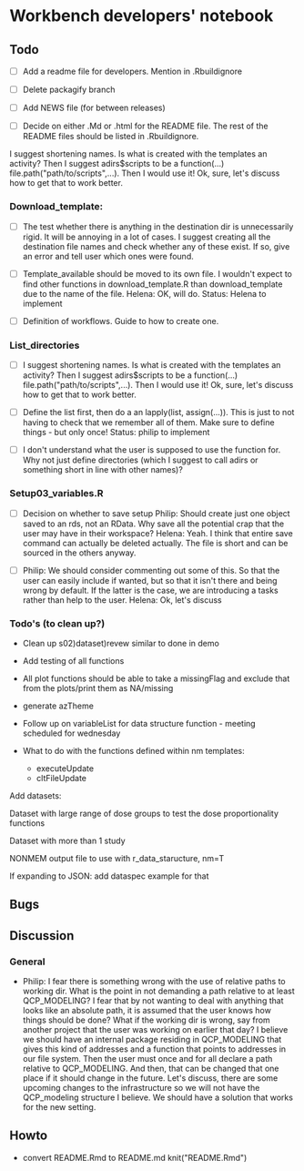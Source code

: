 # Workbench developers' notebook


## Todo
- [ ] Add a readme file for developers. Mention in .Rbuildignore

- [ ] Delete packagify branch

- [ ] Add NEWS file (for between releases)

- [ ] Decide on either .Md or .html for the README file. The rest of the README files should be listed in .Rbuildignore.


I suggest shortening names. Is what is created with the templates an activity? Then I suggest adirs$scripts to be a function(...) file.path("path/to/scripts",...). Then I would use it! Ok, sure, let's discuss how to get that to work better. 

### Download_template:
- [ ] The test whether there is anything in the destination dir is unnecessarily rigid. It will be annoying in a lot of cases. I suggest creating all the destination file names and check whether any of these exist. If so, give an error and tell user which ones were found. 

- [ ] Template_available should be moved to its own file. I wouldn't expect to find other functions in download_template.R than download_template due to the name of the file. Helena: OK, will do.
Status: Helena to implement

- [ ] Definition of workflows. Guide to how to create one.
 
### List_directories
- [ ] I suggest shortening names. Is what is created with the
     templates an activity? Then I suggest adirs$scripts to be a
     function(...)  file.path("path/to/scripts",...). Then I would use
     it! Ok, sure, let's discuss how to get that to work better.
	 
- [ ] Define the list first, then do a an lapply(list,
     assign(...)). This is just to not having to check that we
     remember all of them. Make sure to define things - but only once!
     Status: philip to implement

- [ ] I don't understand what the user is supposed to use the function
for. Why not just define directories (which I suggest to call adirs or
something short in line with other names)?

### Setup03_variables.R
- [ ] Decision on whether to save setup
Philip: Should create just one object saved to an rds, not an RData. Why save all the potential crap that the user may have in their workspace? 
Helena: Yeah. I think that entire save command can actually be deleted actually. The file is short and can be sourced in the others anyway. 
- [ ] Philip: We should consider commenting out some of this. So that the user can easily include if wanted, but so that it isn't there and
     being wrong by default. If the latter is the case, we are introducing a tasks rather than help to the user. 
Helena: Ok, let's discuss 




### Todo's (to clean up?)
* Clean up s02)dataset)revew similar to done in demo


* Add testing of all functions

* All plot functions should be able to take a missingFlag and exclude that from the plots/print them as NA/missing

* generate azTheme

* Follow up on variableList for data structure function - meeting scheduled for wednesday

* What to do with the functions defined within nm templates: 
    - executeUpdate
    - cltFileUpdate
    
    
    
Add datasets:

Dataset with large range of dose groups to test the dose proportionality functions

Dataset with more than 1 study

NONMEM output file to use with r_data_staructure, nm=T

If expanding to JSON: add dataspec example for that

## Bugs

## Discussion
### General
-	Philip: I fear there is something wrong with the use of relative paths to
working dir. What is the point in not demanding a path relative to at
least QCP_MODELING? I fear that by not wanting to deal with anything
that looks like an absolute path, it is assumed that the user knows
how things should be done? What if the working dir is wrong, say from
another project that the user was working on earlier that day? I
believe we should have an internal package residing in QCP_MODELING
that gives this kind of addresses and a function that points to
addresses in our file system. Then the user must once and for all
declare a path relative to QCP_MODELING. And then, that can be changed
that one place if it should change in the future. Let's discuss, there
are some upcoming changes to the infrastructure so we will not have
the QCP_modeling structure I believe. We should have a solution that
works for the new setting. 


## Howto
- convert README.Rmd to README.md
knit("README.Rmd")
